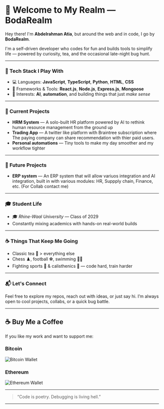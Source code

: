 # 👋 Welcome to My Realm — BodaRealm

Hey there! I'm **Abdelrahman Atia**, but around the web and in code, I go by **BodaRealm**.

I'm a self-driven developer who codes for fun and builds tools to simplify life — powered by curiosity, tea, and the occasional late-night bug hunt.

---

### 🧠 Tech Stack I Play With
- 💻 Languages: **JavaScript**, **TypeScript**, **Python**, **HTML**, **CSS**
- 🔧 Frameworks & Tools: **React.js**, **Node.js**, **Express.js**, **Mongoose**
- 🤖 Interests: **AI**, **automation**, and building things that just *make sense*

---

### 🚀 Current Projects
- **HRM System** — A solo-built HR platform powered by AI to rethink human resource management from the ground up
- **Trading App** — A twitter like platform with Braintree subscription where The paying company can share recommendation with thier paid users.
- **Personal automations** — Tiny tools to make my day smoother and my workflow tighter

---

### 🚀 Future Projects
- **ERP system** — An ERP system that will allow variuos integration and AI integration, built in with various modules: HR, Suppply chain, Finance, etc. (For Collab contact me)

---

### 🎓 Student Life
- 🎓 *Rhine-Waal University* — Class of 2029
- Constantly mixing academics with hands-on real-world builds

---

### ☕ Things That Keep Me Going
- Classic tea 🍵 > everything else
- Chess ♟️, football ⚽, swimming 🏊‍♂️
- Fighting sports 🥋 & calisthenics 💪 — code hard, train harder

---

### 📬 Let's Connect
Feel free to explore my repos, reach out with ideas, or just say hi. I’m always open to cool projects, collabs, or a quick bug battle.

---

## ☕ Buy Me a Coffee

If you like my work and want to support me:
### Bitcoin
![Bitcoin Wallet](https://api.qrserver.com/v1/create-qr-code/?data=bc1p90a97vdn62kmgwje7gs9a09ckum273gd0ctyxkllu2zd4g3k0h0scajl4l&size=150x150)

### Ethereum
![Ethereum Wallet](https://api.qrserver.com/v1/create-qr-code/?data=0x56f52c5d1c27ef79d507d647e94996dea4325499&size=150x150)

---

> “Code is poetry. Debugging is living hell.”

---
